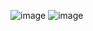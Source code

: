 ![image](https://user-images.githubusercontent.com/46443218/110177766-5d460580-7dfd-11eb-9bb2-fcd69d80d6cf.png)
![image](https://user-images.githubusercontent.com/46443218/110177881-8a92b380-7dfd-11eb-8446-6b3cd5c5d796.png)
